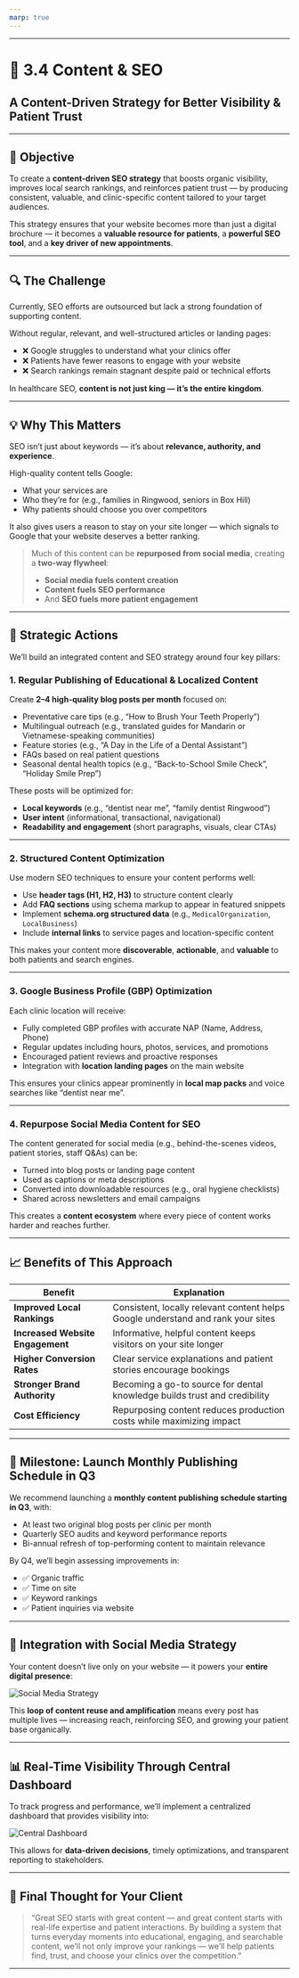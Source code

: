 ```yaml
---
marp: true
---
```



---

# 🦷 3.4 Content & SEO  
## A Content-Driven Strategy for Better Visibility & Patient Trust  

---

## 🎯 Objective

To create a **content-driven SEO strategy** that boosts organic visibility, improves local search rankings, and reinforces patient trust — by producing consistent, valuable, and clinic-specific content tailored to your target audiences.

This strategy ensures that your website becomes more than just a digital brochure — it becomes a **valuable resource for patients**, a **powerful SEO tool**, and a **key driver of new appointments**.

---

## 🔍 The Challenge

Currently, SEO efforts are outsourced but lack a strong foundation of supporting content.

Without regular, relevant, and well-structured articles or landing pages:

- ❌ Google struggles to understand what your clinics offer  
- ❌ Patients have fewer reasons to engage with your website  
- ❌ Search rankings remain stagnant despite paid or technical efforts  

In healthcare SEO, **content is not just king — it’s the entire kingdom**.

---

## 💡 Why This Matters

SEO isn’t just about keywords — it’s about **relevance, authority, and experience**.

High-quality content tells Google:

- What your services are  
- Who they’re for (e.g., families in Ringwood, seniors in Box Hill)  
- Why patients should choose you over competitors  

It also gives users a reason to stay on your site longer — which signals to Google that your website deserves a better ranking.

> Much of this content can be **repurposed from social media**, creating a **two-way flywheel**:  
> - **Social media fuels content creation**  
> - **Content fuels SEO performance**  
> - And **SEO fuels more patient engagement**

---

## 🌟 Strategic Actions

We’ll build an integrated content and SEO strategy around four key pillars:

### 1. **Regular Publishing of Educational & Localized Content**
Create **2–4 high-quality blog posts per month** focused on:
- Preventative care tips (e.g., “How to Brush Your Teeth Properly”)  
- Multilingual outreach (e.g., translated guides for Mandarin or Vietnamese-speaking communities)  
- Feature stories (e.g., “A Day in the Life of a Dental Assistant”)  
- FAQs based on real patient questions  
- Seasonal dental health topics (e.g., “Back-to-School Smile Check”, “Holiday Smile Prep”)  

These posts will be optimized for:
- **Local keywords** (e.g., “dentist near me”, “family dentist Ringwood”)  
- **User intent** (informational, transactional, navigational)  
- **Readability and engagement** (short paragraphs, visuals, clear CTAs)

---

### 2. **Structured Content Optimization**
Use modern SEO techniques to ensure your content performs well:
- Use **header tags (H1, H2, H3)** to structure content clearly  
- Add **FAQ sections** using schema markup to appear in featured snippets  
- Implement **schema.org structured data** (e.g., `MedicalOrganization`, `LocalBusiness`)  
- Include **internal links** to service pages and location-specific content  

This makes your content more **discoverable**, **actionable**, and **valuable** to both patients and search engines.

---

### 3. **Google Business Profile (GBP) Optimization**
Each clinic location will receive:
- Fully completed GBP profiles with accurate NAP (Name, Address, Phone)  
- Regular updates including hours, photos, services, and promotions  
- Encouraged patient reviews and proactive responses  
- Integration with **location landing pages** on the main website  

This ensures your clinics appear prominently in **local map packs** and voice searches like “dentist near me”.

---

### 4. **Repurpose Social Media Content for SEO**
The content generated for social media (e.g., behind-the-scenes videos, patient stories, staff Q&As) can be:
- Turned into blog posts or landing page content  
- Used as captions or meta descriptions  
- Converted into downloadable resources (e.g., oral hygiene checklists)  
- Shared across newsletters and email campaigns  

This creates a **content ecosystem** where every piece of content works harder and reaches further.

---

## 📈 Benefits of This Approach

| Benefit | Explanation |
|--------|-------------|
| **Improved Local Rankings** | Consistent, locally relevant content helps Google understand and rank your sites |
| **Increased Website Engagement** | Informative, helpful content keeps visitors on your site longer |
| **Higher Conversion Rates** | Clear service explanations and patient stories encourage bookings |
| **Stronger Brand Authority** | Becoming a go-to source for dental knowledge builds trust and credibility |
| **Cost Efficiency** | Repurposing content reduces production costs while maximizing impact |

---

## 🚀 Milestone: Launch Monthly Publishing Schedule in Q3

We recommend launching a **monthly content publishing schedule starting in Q3**, with:
- At least two original blog posts per clinic per month  
- Quarterly SEO audits and keyword performance reports  
- Bi-annual refresh of top-performing content to maintain relevance  

By Q4, we’ll begin assessing improvements in:
- ✅ Organic traffic  
- ✅ Time on site  
- ✅ Keyword rankings  
- ✅ Patient inquiries via website  

---

## 🧠 Integration with Social Media Strategy

Your content doesn’t live only on your website — it powers your **entire digital presence**:

![Social Media Strategy](images/social_media_strategy.png)

This **loop of content reuse and amplification** means every post has multiple lives — increasing reach, reinforcing SEO, and growing your patient base organically.

---

## 📊 Real-Time Visibility Through Central Dashboard

To track progress and performance, we’ll implement a centralized dashboard that provides visibility into:

![Central Dashboard](images/central_dashboard.png)

This allows for **data-driven decisions**, timely optimizations, and transparent reporting to stakeholders.

---

## 💬 Final Thought for Your Client

> “Great SEO starts with great content — and great content starts with real-life expertise and patient interactions. By building a system that turns everyday moments into educational, engaging, and searchable content, we’ll not only improve your rankings — we’ll help patients find, trust, and choose your clinics over the competition.”

---